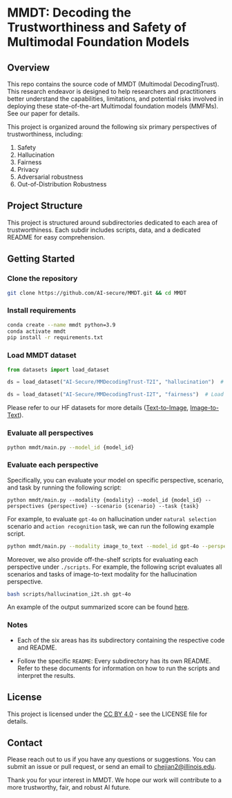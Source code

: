 # MMDT: Decoding the Trustworthiness and Safety of Multimodal Foundation Models

## Overview

This repo contains the source code of MMDT (Multimodal DecodingTrust). This research endeavor is designed to help researchers and practitioners better understand the capabilities, limitations, and potential risks involved in deploying these state-of-the-art Multimodal foundation models (MMFMs). See our paper for details.


This project is organized around the following six primary perspectives of trustworthiness, including:
1. Safety
2. Hallucination
3. Fairness
4. Privacy
5. Adversarial robustness
6. Out-of-Distribution Robustness

## Project Structure
This project is structured around subdirectories dedicated to each area of trustworthiness. Each subdir includes scripts, data, and a dedicated README for easy comprehension.


## Getting Started

### Clone the repository

```bash
git clone https://github.com/AI-secure/MMDT.git && cd MMDT
```

### Install requirements

```bash
conda create --name mmdt python=3.9
conda activate mmdt
pip install -r requirements.txt
```

### Load MMDT dataset

```python
from datasets import load_dataset

ds = load_dataset("AI-Secure/MMDecodingTrust-T2I", "hallucination")  # Load Hallucination subset of Text-to-Image dataset

ds = load_dataset("AI-Secure/MMDecodingTrust-I2T", "fairness")  # Load Fairness subset of Image-to-Text dataset
```

Please refer to our HF datasets for more details ([Text-to-Image](https://huggingface.co/datasets/AI-Secure/MMDecodingTrust-T2I), [Image-to-Text](https://huggingface.co/datasets/AI-Secure/MMDecodingTrust-I2T)).

### Evaluate all perspectives

```bash
python mmdt/main.py --model_id {model_id}
```

### Evaluate each perspective

Specifically, you can evaluate your model on specific perspective, scenario, and task by running the following script:
```
python mmdt/main.py --modality {modality} --model_id {model_id} --perspectives {perspective} --scenario {scenario} --task {task}
```

For example, to evaluate `gpt-4o` on hallucination under `natural selection` scenario and `action recognition` task, we can run the following example script.
```bash
python mmdt/main.py --modality image_to_text --model_id gpt-4o --perspectives hallucination --scenario natural --task action
```

Moreover, we also provide off-the-shelf scripts for evaluating each perspective under `./scripts`.
For example, the following script evaluates all scenarios and tasks of image-to-text modality for the hallucination perspective.
```bash
bash scripts/hallucination_i2t.sh gpt-4o
```

An example of the output summarized score can be found [here](https://github.com/AI-secure/MMDT/blob/07930d3ef9ac65b79cb448526cab5f36deb49431/mmdt/perspectives/hallucination/README.md?plain=1#L76).

### Notes
+ Each of the six areas has its subdirectory containing the respective code and README.

+ Follow the specific `README`: Every subdirectory has its own README. Refer to these documents for information on how to run the scripts and interpret the results.

## License
This project is licensed under the [CC BY 4.0](https://creativecommons.org/licenses/by/4.0/legalcode)  - see the LICENSE file for details.

## Contact
Please reach out to us if you have any questions or suggestions. You can submit an issue or pull request, or send an email to chejian2@illinois.edu.

Thank you for your interest in MMDT. We hope our work will contribute to a more trustworthy, fair, and robust AI future.
